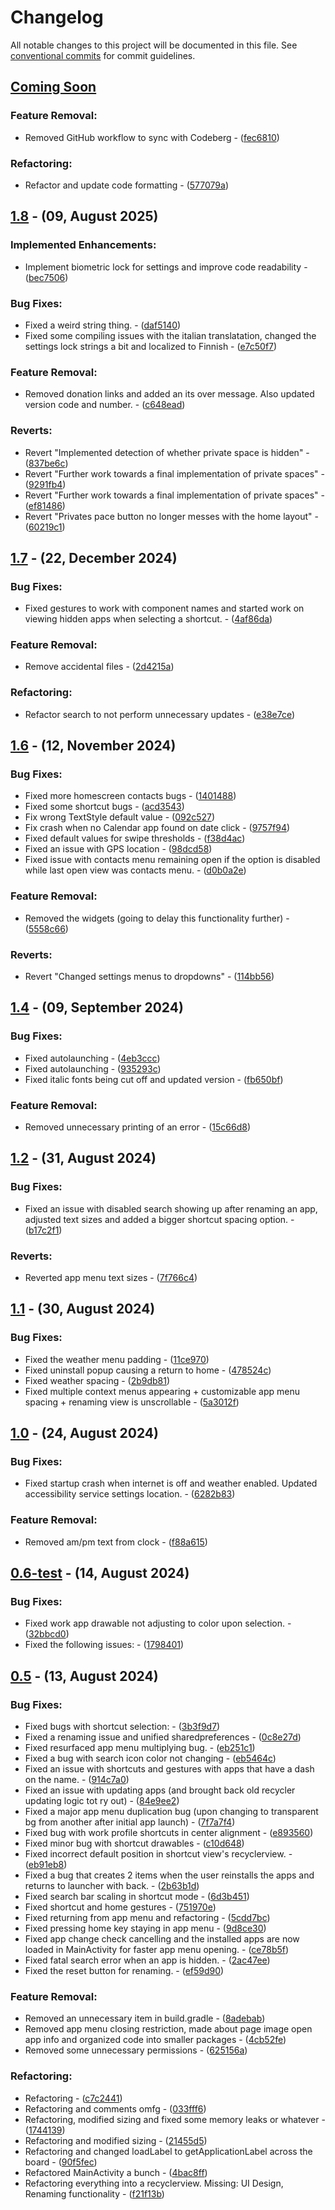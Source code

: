 # Changelog

All notable changes to this project will be documented in this file. See [conventional commits](https://www.conventionalcommits.org/) for commit guidelines.

## [Coming Soon](https://github.com/DroidWorksStudio/yam_launcher/tree/HEAD)

### Feature Removal:

- Removed GitHub workflow to sync with Codeberg - ([fec6810](https://github.com/DroidWorksStudio/yam_launcher/commit/fec6810f215bb7a38d8d9f6a1ceac30f2daf7d0b))

### Refactoring:

- Refactor and update code formatting - ([577079a](https://github.com/DroidWorksStudio/yam_launcher/commit/577079a5e5b135a1a0220e3f12519b25bab52501))

## [1.8](https://github.com/DroidWorksStudio/yam_launcher/tree/v1.8) - (09, August 2025)

### Implemented Enhancements:

- Implement biometric lock for settings and improve code readability - ([bec7506](https://github.com/DroidWorksStudio/yam_launcher/commit/bec750626b31d421e15bb1b0a66e179521208d8e))

### Bug Fixes:

- Fixed a weird string thing. - ([daf5140](https://github.com/DroidWorksStudio/yam_launcher/commit/daf5140338dfa4c73a7f73ec91018bc864b5de29))
- Fixed some compiling issues with the italian translatation, changed the settings lock strings a bit and localized to Finnish - ([e7c50f7](https://github.com/DroidWorksStudio/yam_launcher/commit/e7c50f7c0bd57b4975a2c044196048e7b8d92156))

### Feature Removal:

- Removed donation links and added an its over message. Also updated version code and number. - ([c648ead](https://github.com/DroidWorksStudio/yam_launcher/commit/c648ead6410504e8d18dd1e4fd4e99dc1950f42b))

### Reverts:

- Revert "Implemented detection of whether private space is hidden" - ([837be6c](https://github.com/DroidWorksStudio/yam_launcher/commit/837be6c3461f0d2e7a9d5a247f55826fe5e4720c))
- Revert "Further work towards a final implementation of private spaces" - ([9291fb4](https://github.com/DroidWorksStudio/yam_launcher/commit/9291fb4a3b3be6bcc0a177ceb54db31b6029bf44))
- Revert "Further work towards a final implementation of private spaces" - ([ef81486](https://github.com/DroidWorksStudio/yam_launcher/commit/ef81486303b2717ba295d784a88c0a14bbee7996))
- Revert "Privates pace button no longer messes with the home layout" - ([60219c1](https://github.com/DroidWorksStudio/yam_launcher/commit/60219c196293a02f775dcce9de15c6f1273a5b85))

## [1.7](https://github.com/DroidWorksStudio/yam_launcher/tree/v1.7) - (22, December 2024)

### Bug Fixes:

- Fixed gestures to work with component names and started work on viewing hidden apps when selecting a shortcut. - ([4af86da](https://github.com/DroidWorksStudio/yam_launcher/commit/4af86da1e183d27c09950c6bd9b1ed6b11e57519))

### Feature Removal:

- Remove accidental files - ([2d4215a](https://github.com/DroidWorksStudio/yam_launcher/commit/2d4215a164318caa2d9621243c70988abaa3a198))

### Refactoring:

- Refactor search to not perform unnecessary updates - ([e38e7ce](https://github.com/DroidWorksStudio/yam_launcher/commit/e38e7ced3fb932ac06c03139d31aa6cd224d62ec))

## [1.6](https://github.com/DroidWorksStudio/yam_launcher/tree/v1.6) - (12, November 2024)

### Bug Fixes:

- Fixed more homescreen contacts bugs - ([1401488](https://github.com/DroidWorksStudio/yam_launcher/commit/1401488ed3f550947f188ffcef8bf766586b6659))
- Fixed some shortcut bugs - ([acd3543](https://github.com/DroidWorksStudio/yam_launcher/commit/acd354375381871314ad472b926e9d2e5ddfcee3))
- Fix wrong TextStyle default value - ([092c527](https://github.com/DroidWorksStudio/yam_launcher/commit/092c527a3f92abd31f7f9176f89584f8856e7e56))
- Fix crash when no Calendar app found on date click - ([9757f94](https://github.com/DroidWorksStudio/yam_launcher/commit/9757f9415f53fb53030042375b53b671034c5b3f))
- Fixed default values for swipe thresholds - ([f38d4ac](https://github.com/DroidWorksStudio/yam_launcher/commit/f38d4ac47d1b2a2172027738d9389d1e96bc745c))
- Fixed an issue with GPS location - ([98dcd58](https://github.com/DroidWorksStudio/yam_launcher/commit/98dcd5810d735f0e65383819d16005fc162d51ed))
- Fixed issue with contacts menu remaining open if the option is disabled while last open view was contacts menu. - ([d0b0a2e](https://github.com/DroidWorksStudio/yam_launcher/commit/d0b0a2eb833d520452e29372fcc92b079dfcfb7b))

### Feature Removal:

- Removed the widgets (going to delay this functionality further) - ([5558c66](https://github.com/DroidWorksStudio/yam_launcher/commit/5558c666c8a57ebd97c58343c58dae347d422937))

### Reverts:

- Revert "Changed settings menus to dropdowns" - ([114bb56](https://github.com/DroidWorksStudio/yam_launcher/commit/114bb560ea30006c129f5c3a25d32c727227f34c))

## [1.4](https://github.com/DroidWorksStudio/yam_launcher/tree/v1.4) - (09, September 2024)

### Bug Fixes:

- Fixed autolaunching - ([4eb3ccc](https://github.com/DroidWorksStudio/yam_launcher/commit/4eb3ccc2a40320b1cf0ff80ee523ad037da1218a))
- Fixed autolaunching - ([935293c](https://github.com/DroidWorksStudio/yam_launcher/commit/935293c8cbd6dbe049bdfeaeef666022514afc5d))
- Fixed italic fonts being cut off and updated version - ([fb650bf](https://github.com/DroidWorksStudio/yam_launcher/commit/fb650bf5ee8192f5a8bbd7a8f93155dee328767c))

### Feature Removal:

- Removed unnecessary printing of an error - ([15c66d8](https://github.com/DroidWorksStudio/yam_launcher/commit/15c66d8c5eaa43c0152d28836c682a87ac9c1bcb))

## [1.2](https://github.com/DroidWorksStudio/yam_launcher/tree/v1.2) - (31, August 2024)

### Bug Fixes:

- Fixed an issue with disabled search showing up after renaming an app, adjusted text sizes and added a bigger shortcut spacing option. - ([b17c2f1](https://github.com/DroidWorksStudio/yam_launcher/commit/b17c2f1fd9e402dde21cf84e70461ee809aa0d43))

### Reverts:

- Reverted app menu text sizes - ([7f766c4](https://github.com/DroidWorksStudio/yam_launcher/commit/7f766c4312d915fa73fd655508372b767c8a46a8))

## [1.1](https://github.com/DroidWorksStudio/yam_launcher/tree/v1.1) - (30, August 2024)

### Bug Fixes:

- Fixed the weather menu padding - ([11ce970](https://github.com/DroidWorksStudio/yam_launcher/commit/11ce9704ecec494e674c5d87c2adc089d86e2443))
- Fixed uninstall popup causing a return to home - ([478524c](https://github.com/DroidWorksStudio/yam_launcher/commit/478524c49d62b508ecbc54dfcf7a9e71fe3d9795))
- Fixed weather spacing - ([2b9db81](https://github.com/DroidWorksStudio/yam_launcher/commit/2b9db81936ad5c6f0985bbd4b08e64a2f6426811))
- Fixed multiple context menus appearing + customizable app menu spacing + renaming view is unscrollable - ([5a3012f](https://github.com/DroidWorksStudio/yam_launcher/commit/5a3012f0f10158b9caf2067efc6b3dd3b82a2232))

## [1.0](https://github.com/DroidWorksStudio/yam_launcher/tree/v1.0) - (24, August 2024)

### Bug Fixes:

- Fixed startup crash when internet is off and weather enabled. Updated accessibility service settings location. - ([6282b83](https://github.com/DroidWorksStudio/yam_launcher/commit/6282b83897de893fa0eafd228cdff0a044880ce7))

### Feature Removal:

- Removed am/pm text from clock - ([f88a615](https://github.com/DroidWorksStudio/yam_launcher/commit/f88a6158697bb33a25aae6c6be28f3f167bf92cd))

## [0.6-test](https://github.com/DroidWorksStudio/yam_launcher/tree/v0.6-test) - (14, August 2024)

### Bug Fixes:

- Fixed work app drawable not adjusting to color upon selection. - ([32bbcd0](https://github.com/DroidWorksStudio/yam_launcher/commit/32bbcd0ef9c287add8e0643751da8f8e2cb4ef2d))
- Fixed the following issues: - ([1798401](https://github.com/DroidWorksStudio/yam_launcher/commit/1798401de335e2166956303438db36e83bc11c52))

## [0.5](https://github.com/DroidWorksStudio/yam_launcher/tree/0.5) - (13, August 2024)

### Bug Fixes:

- Fixed bugs with shortcut selection: - ([3b3f9d7](https://github.com/DroidWorksStudio/yam_launcher/commit/3b3f9d716a532120faf5c474ebed7609962fdd10))
- Fixed a renaming issue and unified sharedpreferences - ([0c8e27d](https://github.com/DroidWorksStudio/yam_launcher/commit/0c8e27dcd579ef394af7e04644dbb39372c189bd))
- Fixed resurfaced app menu multiplying bug. - ([eb251c1](https://github.com/DroidWorksStudio/yam_launcher/commit/eb251c1ae59ad26609c3ad34035e842d4e7deb7d))
- Fixed a bug with search icon color not changing - ([eb5464c](https://github.com/DroidWorksStudio/yam_launcher/commit/eb5464ce3cc58c348e67f588ef51ac5eb99e7175))
- Fixed an issue with shortcuts and gestures with apps that have a dash on the name. - ([914c7a0](https://github.com/DroidWorksStudio/yam_launcher/commit/914c7a0ed48d13dc580bf95dbc032dcbcf42cc27))
- Fixed an issue with updating apps (and brought back old recycler updating logic tot ry out) - ([84e9ee2](https://github.com/DroidWorksStudio/yam_launcher/commit/84e9ee2280010f0dd0edc5b72eb80fbb0ee02677))
- Fixed a major app menu duplication bug (upon changing to transparent bg from another after initial app launch) - ([7f7a7f4](https://github.com/DroidWorksStudio/yam_launcher/commit/7f7a7f4286122a1a8308742f52dadeb747811035))
- Fixed bug with work profile shortcuts in center alignment - ([e893560](https://github.com/DroidWorksStudio/yam_launcher/commit/e8935608a766a8654d95b8a8bf29b93642d72dd1))
- Fixed minor bug with shortcut drawables - ([c10d648](https://github.com/DroidWorksStudio/yam_launcher/commit/c10d6480eacdf6cac12a48bc33fef7dcce19dd08))
- Fixed incorrect default position in shortcut view's recyclerview. - ([eb91eb8](https://github.com/DroidWorksStudio/yam_launcher/commit/eb91eb8a9d25936b0c50b7779cb033ee7e5fdddf))
- Fixed a bug that creates 2 items when the user reinstalls the apps and returns to launcher with back. - ([2b63b1d](https://github.com/DroidWorksStudio/yam_launcher/commit/2b63b1d6b016d115a21a258df4326e9a0f1c3584))
- Fixed search bar scaling in shortcut mode - ([6d3b451](https://github.com/DroidWorksStudio/yam_launcher/commit/6d3b451396796a3d5e4f9fc1d5c8b614ee8ed929))
- Fixed shortcut and home gestures - ([751970e](https://github.com/DroidWorksStudio/yam_launcher/commit/751970e6b55ffe18f43ffb9bce887edcd76c9746))
- Fixed returning from app menu and refactoring - ([5cdd7bc](https://github.com/DroidWorksStudio/yam_launcher/commit/5cdd7bca2e8bfd120d2c09ad7c147eae35077f96))
- Fixed pressing home key staying in app menu - ([9d8ce30](https://github.com/DroidWorksStudio/yam_launcher/commit/9d8ce304bdfe2bb6b70f73d18af12b2d1998a66f))
- Fixed app change check cancelling and the installed apps are now loaded in MainActivity for faster app menu opening. - ([ce78b5f](https://github.com/DroidWorksStudio/yam_launcher/commit/ce78b5f37ef372791e5cedde95bebb82456680d5))
- Fixed fatal search error when an app is hidden. - ([2ac47ee](https://github.com/DroidWorksStudio/yam_launcher/commit/2ac47eeef8ad6a4fce574f16ebfe3af43dabd3b2))
- Fixed the reset button for renaming. - ([ef59d90](https://github.com/DroidWorksStudio/yam_launcher/commit/ef59d905abb55fc8538894a7a2540c61f286d682))

### Feature Removal:

- Removed an unnecessary item in build.gradle - ([8adebab](https://github.com/DroidWorksStudio/yam_launcher/commit/8adebab4f53c63d84b6bb6826a9e905bf13fca36))
- Removed app menu closing restriction, made about page image open app info and organized code into smaller packages - ([4cb52fe](https://github.com/DroidWorksStudio/yam_launcher/commit/4cb52fe719a4ba02676ab2fdf5943d4c92e7e366))
- Removed some unnecessary permissions - ([625156a](https://github.com/DroidWorksStudio/yam_launcher/commit/625156af3dce7a91388be15068cf23cb82c74a32))

### Refactoring:

- Refactoring - ([c7c2441](https://github.com/DroidWorksStudio/yam_launcher/commit/c7c24411cfc6e67ddf943dc307d7d872890ee6f5))
- Refactoring and comments omfg - ([033fff6](https://github.com/DroidWorksStudio/yam_launcher/commit/033fff6820a884cc9ce7db55c4692dc68cd9f520))
- Refactoring, modified sizing and fixed some memory leaks or whatever - ([1744139](https://github.com/DroidWorksStudio/yam_launcher/commit/174413982fe7e4e097bf90a70be01f05708d2aea))
- Refactoring and modified sizing - ([21455d5](https://github.com/DroidWorksStudio/yam_launcher/commit/21455d591362546aaf24f6dae55ef1b7de6853f2))
- Refactoring and changed loadLabel to getApplicationLabel across the board - ([90f5fec](https://github.com/DroidWorksStudio/yam_launcher/commit/90f5fecb8f0be5129074c2c8e7f2b4b9daedef4d))
- Refactored MainActivity a bunch - ([4bac8ff](https://github.com/DroidWorksStudio/yam_launcher/commit/4bac8ffee884c9681bfc8af8f70ff38807274e09))
- Refactoring everything into a recyclerview. Missing: UI Design, Renaming functionality - ([f21f13b](https://github.com/DroidWorksStudio/yam_launcher/commit/f21f13ba6cda8d64276e43f5da293566c9e8b509))

<!-- Generated by DroidWorks Studio -->
